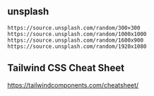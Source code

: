 ## unsplash

```
https://source.unsplash.com/random/300×300
https://source.unsplash.com/random/1000x1000
https://source.unsplash.com/random/1600x900
https://source.unsplash.com/random/1920x1080
```

## Tailwind CSS Cheat Sheet

https://tailwindcomponents.com/cheatsheet/
